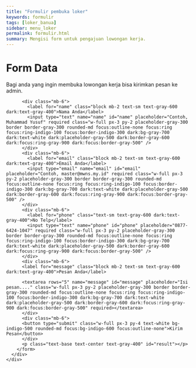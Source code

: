 ```yaml
---
title: "Formulir pembuka loker"
keywords: formulir
tags: [loker_banua]
sidebar: menu_loker
permalink: formulir.html
summary: Mengisi form untuk pengajuan lowongan kerja.
---
```

<!-- 
    =======================================================================

    This is a working contact form. To receive email, 
    Replace YOUR_ACCESS_KEY_HERE with your actual Access Key.

    Create Access Key here 👉 https://web3forms.com/

    =======================================================================
 -->

<div class="flex items-center min-h-screen bg-gray-50 dark:bg-gray-900">
  <div class="container mx-auto">
    <div class="max-w-md mx-auto my-10 bg-white p-5 rounded-md shadow-sm">
      <div class="text-center">
        <h1 class="my-3 text-3xl font-semibold text-gray-700 dark:text-gray-200">
          Form Data
        </h1>
        <p class="text-gray-400 dark:text-gray-400">
          Bagi anda yang ingin membuka lowongan kerja bisa kirimkan pesan ke admin.
        </p>
      </div>
      <div class="m-7">
        <form action="https://api.web3forms.com/submit" method="POST" id="form">
          <input type="hidden" name="access_key" value="YOUR_ACCESS_KEY_HERE" />
          <input type="hidden" name="subject" value="New Submission from Web3Forms" />
          <input type="checkbox" name="botcheck" id="" style="display: none;" />

          <div class="mb-6">
            <label for="name" class="block mb-2 text-sm text-gray-600 dark:text-gray-400">Nama Anda</label>
            <input type="text" name="name" id="name" placeholder="Contoh, Muhammad Yusuf" required class="w-full px-3 py-2 placeholder-gray-300 border border-gray-300 rounded-md focus:outline-none focus:ring focus:ring-indigo-100 focus:border-indigo-300 dark:bg-gray-700 dark:text-white dark:placeholder-gray-500 dark:border-gray-600 dark:focus:ring-gray-900 dark:focus:border-gray-500" />
          </div>
          <div class="mb-6">
            <label for="email" class="block mb-2 text-sm text-gray-600 dark:text-gray-400">Email Anda</label>
            <input type="email" name="email" id="email" placeholder="Contoh, master@mwns.my.id" required class="w-full px-3 py-2 placeholder-gray-300 border border-gray-300 rounded-md focus:outline-none focus:ring focus:ring-indigo-100 focus:border-indigo-300 dark:bg-gray-700 dark:text-white dark:placeholder-gray-500 dark:border-gray-600 dark:focus:ring-gray-900 dark:focus:border-gray-500" />
          </div>
          <div class="mb-6">
            <label for="phone" class="text-sm text-gray-600 dark:text-gray-400">No Telp</label>
            <input type="text" name="phone" id="phone" placeholder="0877-6424-1047" required class="w-full px-3 py-2 placeholder-gray-300 border border-gray-300 rounded-md focus:outline-none focus:ring focus:ring-indigo-100 focus:border-indigo-300 dark:bg-gray-700 dark:text-white dark:placeholder-gray-500 dark:border-gray-600 dark:focus:ring-gray-900 dark:focus:border-gray-500" />
          </div>
          <div class="mb-6">
          <label for="message" class="block mb-2 text-sm text-gray-600 dark:text-gray-400">Pesan Anda</label>
          
          <textarea rows="5" name="message" id="message" placeholder="Isi pesan...." class="w-full px-3 py-2 placeholder-gray-300 border border-gray-300 rounded-md focus:outline-none focus:ring focus:ring-indigo-100 focus:border-indigo-300 dark:bg-gray-700 dark:text-white dark:placeholder-gray-500 dark:border-gray-600 dark:focus:ring-gray-900 dark:focus:border-gray-500" required></textarea>
          </div>
          <div class="mb-6">
          <button type="submit" class="w-full px-3 py-4 text-white bg-indigo-500 rounded-md focus:bg-indigo-600 focus:outline-none">Kirim Pesan</button>
          </div>
          <p class="text-base text-center text-gray-400" id="result"></p>
        </form>
      </div>
    </div>
  </div>
</div>
